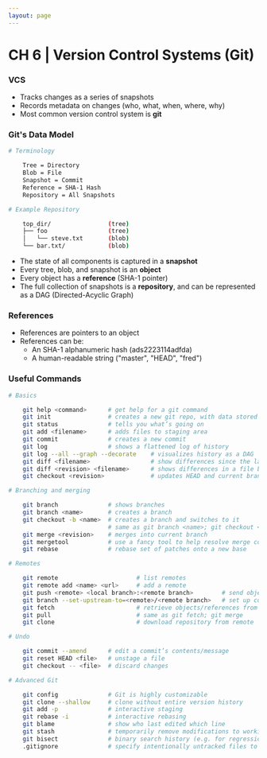 ```yaml
---
layout: page
---
```


# CH 6 | Version Control Systems (Git)

### VCS

* Tracks changes as a series of snapshots
* Records metadata on changes (who, what, when, where, why)
* Most common version control system is **git**


### Git's Data Model

```bash
# Terminology

    Tree = Directory
    Blob = File
    Snapshot = Commit
    Reference = SHA-1 Hash
    Repository = All Snapshots
```

```bash
# Example Repository

    top_dir/                (tree)
    ├── foo                 (tree)
    │   └── steve.txt       (blob)
    └── bar.txt/            (blob)
```

* The state of all components is captured in a **snapshot**
* Every tree, blob, and snapshot is an **object**
* Every object has a **reference** (SHA-1 pointer)
* The full collection of snapshots is a **repository**, and can be represented as a DAG (Directed-Acyclic Graph)


### References

* References are pointers to an object
* References can be:
  * An SHA-1 alphanumeric hash (ads2223114adfda)
  * A human-readable string ("master", "HEAD", "fred")


### Useful Commands

```bash
# Basics

    git help <command>      # get help for a git command
    git init                # creates a new git repo, with data stored in the .git directory
    git status              # tells you what’s going on
    git add <filename>      # adds files to staging area
    git commit              # creates a new commit
    git log                 # shows a flattened log of history
    git log --all --graph --decorate    # visualizes history as a DAG
    git diff <filename>                 # show differences since the last commit
    git diff <revision> <filename>      # shows differences in a file between snapshots
    git checkout <revision>             # updates HEAD and current branch
```

```bash
# Branching and merging

    git branch              # shows branches
    git branch <name>       # creates a branch
    git checkout -b <name>  # creates a branch and switches to it
                            # same as git branch <name>; git checkout <name>
    git merge <revision>    # merges into current branch
    git mergetool           # use a fancy tool to help resolve merge conflicts
    git rebase              # rebase set of patches onto a new base
```

```bash
# Remotes

    git remote                      # list remotes
    git remote add <name> <url>     # add a remote
    git push <remote> <local branch>:<remote branch>        # send objects to remote, and update remote reference
    git branch --set-upstream-to=<remote>/<remote branch>   # set up correspondence between local and remote branch
    git fetch                       # retrieve objects/references from a remote
    git pull                        # same as git fetch; git merge
    git clone                       # download repository from remote
```

```bash
# Undo

    git commit --amend      # edit a commit’s contents/message
    git reset HEAD <file>   # unstage a file
    git checkout -- <file>  # discard changes
```

```bash
# Advanced Git

    git config              # Git is highly customizable
    git clone --shallow     # clone without entire version history
    git add -p              # interactive staging
    git rebase -i           # interactive rebasing
    git blame               # show who last edited which line
    git stash               # temporarily remove modifications to working directory
    git bisect              # binary search history (e.g. for regressions)
    .gitignore              # specify intentionally untracked files to ignore
```
